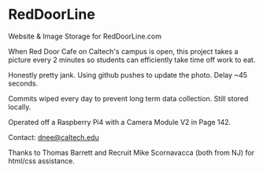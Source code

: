 # RedDoorLine
Website &amp; Image Storage for RedDoorLine.com

When Red Door Cafe on Caltech's campus is open, this project takes a picture every 2 minutes
so students can efficiently take time off work to eat.

Honestly pretty jank. Using github pushes to update the photo. Delay ~45 seconds.

Commits wiped every day to prevent long term data collection. Still stored locally.

Operated off a Raspberry Pi4 with a Camera Module V2 in Page 142.

Contact: dnee@caltech.edu

Thanks to Thomas Barrett and Recruit Mike Scornavacca (both from NJ) for html/css assistance.
